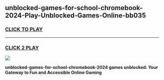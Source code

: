 
## unblocked-games-for-school-chromebook-2024-Play-Unblocked-Games-Online-bb035
<h3>
<a href="https://premium76.site?title=unblocked-games-for-school-chromebook-2024&ref=24A">CLICK TO PLAY</a></h3>
<hr>

<h3>
<a href="https://premium76.site?title=unblocked-games-for-school-chromebook-2024&ref=24A">CLICK 2 PLAY</a>
  
</h3>

<a href="https://premium76.site?title=unblocked-games-for-school-chromebook-2024&ref=24A"><img src="https://clearcache.store/games.png"></a>


**unblocked-games-for-school-chromebook-2024 games unblocked: Your Gateway to Fun and Accessible Online Gaming**
